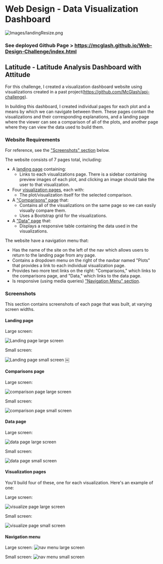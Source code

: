 # Web Design - Data Visualization Dashboard 

![Images/landingResize.png](Images/landingResize.png)

### See deployed Github Page > https://mcglash.github.io/Web-Design-Challenge/index.html 

## Latitude - Latitude Analysis Dashboard with Attitude

For this challenge, I created a visualization dashboard website using visualizations created in a past project(https://github.com/McGlash/api-challenge).

In building this dashboard, I created individual pages for each plot and a means by which we can navigate between them. These pages contain the visualizations and their corresponding explanations, and a landing page where the viewer can see a comparison of all of the plots, and another page where they can view the data used to build them.

### Website Requirements

For reference, see the ["Screenshots" section](#screenshots) below.

The website consists of 7 pages total, including:

* A [landing page](#landing-page) containing:
  * Links to each visualizations page. There is a sidebar containing preview images of each plot, and clicking an image should take the user to that visualization.
* Four [visualization pages](#visualization-pages), each with:
  * The plot/visualization itself for the selected comparison.
* A ["Comparisons" page](#comparisons-page) that:
  * Contains all of the visualizations on the same page so we can easily visually compare them.
  * Uses a Bootstrap grid for the visualizations.
* A ["Data" page](#data-page) that:
  * Displays a responsive table containing the data used in the visualizations.

The website have a navigation menu that:

* Has the name of the site on the left of the nav which allows users to return to the landing page from any page.
* Contains a dropdown menu on the right of the navbar named "Plots" that provides a link to each individual visualization page.
* Provides two more text links on the right: "Comparisons," which links to the comparisons page, and "Data," which links to the data page.
* Is responsive (using media queries) ["Navigation Menu" section](#navigation-menu).

### Screenshots

This section contains screenshots of each page that was built, at varying screen widths. 

#### <a id="landing-page"></a>Landing page

Large screen:

![Landing page large screen](Images/landingResize.png)

Small screen:

![Landing page small screen](Images/landing-sm.png)
￼

#### <a id="comparisons-page"></a>Comparisons page

Large screen:

![comparison page large screen](Images/comparison-lg.png)

Small screen:

![comparison page small screen](Images/comparison-sm.png)

#### <a id="data-page"></a>Data page

Large screen:

![data page large screen](Images/data-lg.png)


Small screen:

![data page small screen](Images/data-sm.png)

#### <a id="visualization-pages"></a>Visualization pages

You'll build four of these, one for each visualization. Here's an example of one:

Large screen:

![visualize page large screen](Images/visualize-lg.png)

Small screen:

![visualize page small screen](Images/visualize-sm.png)

#### <a id="navigation-menu"></a>Navigation menu

Large screen:
![nav menu large screen](Images/nav-lg.png)

Small screen:
![nav menu small screen](Images/nav-sm.png)
